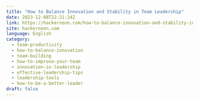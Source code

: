 ```yaml
---
title: "How to Balance Innovation and Stability in Team Leadership"
date: 2023-12-08T22:21:24Z
link: https://hackernoon.com/how-to-balance-innovation-and-stability-in-team-leadership?source=rss&utm_medium=RSS&utm_source=news.12bit.vn
site: hackernoon.com
language: English
category:
  - team-productivity
  - how-to-balance-innovation
  - team-building
  - how-to-improve-your-team
  - innovation-in-leadership
  - effective-leadership-tips
  - leadership-tools
  - how-to-be-a-better-leader
draft: false
---
```


